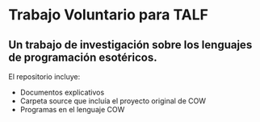 # Trabajo Voluntario para TALF
## Un trabajo de investigación sobre los lenguajes de programación esotéricos.

El repositorio incluye:
* Documentos explicativos
* Carpeta source que incluía el proyecto original de COW
* Programas en el lenguaje COW
